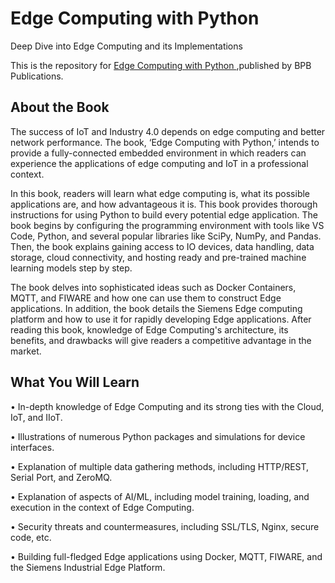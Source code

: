 # Edge Computing with Python

Deep Dive into Edge Computing and its Implementations

This is the repository for [Edge Computing with Python
](https://in.bpbonline.com/products/edge-computing-with-python?_pos=1&_sid=3c206d562&_ss=r&variant=43610848362734),published by BPB Publications. 

## About the Book
The success of IoT and Industry 4.0 depends on edge computing and better network performance. The book, ‘Edge Computing with Python,’ intends to provide a fully-connected embedded environment in which readers can experience the applications of edge computing and IoT in a professional context.
 
In this book, readers will learn what edge computing is, what its possible applications are, and how advantageous it is. This book provides thorough instructions for using Python to build every potential edge application. The book begins by configuring the programming environment with tools like VS Code, Python, and several popular libraries like SciPy, NumPy, and Pandas. Then, the book explains gaining access to IO devices, data handling, data storage, cloud connectivity, and hosting ready and pre-trained machine learning models step by step. 
 
The book delves into sophisticated ideas such as Docker Containers, MQTT, and FIWARE and how one can use them to construct Edge applications. In addition, the book details the Siemens Edge computing platform and how to use it for rapidly developing Edge applications. After reading this book, knowledge of Edge Computing's architecture, its benefits, and drawbacks will give readers a competitive advantage in the market.

## What You Will Learn
•  In-depth knowledge of Edge Computing and its strong ties with the Cloud, IoT, and IIoT.

•  Illustrations of numerous Python packages and simulations for device interfaces.

•  Explanation of multiple data gathering methods, including HTTP/REST, Serial Port, and ZeroMQ.

•  Explanation of aspects of AI/ML, including model training, loading, and execution in the context of Edge Computing.

•  Security threats and countermeasures, including SSL/TLS, Nginx, secure code, etc.

•  Building full-fledged Edge applications using Docker, MQTT, FIWARE, and the Siemens Industrial Edge Platform.
